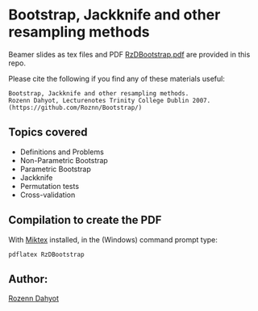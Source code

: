 # Bootstrap, Jackknife and other resampling methods 

Beamer slides as tex files and  PDF [RzDBootstrap.pdf](RzDBootstrap.pdf) are provided in this repo.

Please cite the following if you find any of these materials useful:

```
Bootstrap, Jackknife and other resampling methods.
Rozenn Dahyot, Lecturenotes Trinity College Dublin 2007. 
(https://github.com/Roznn/Bootstrap/)
```

## Topics covered

+ Definitions and Problems
+  Non-Parametric Bootstrap
+  Parametric Bootstrap
+ Jackknife
+ Permutation tests
+ Cross-validation

## Compilation to create the PDF

With [Miktex](https://miktex.org/) installed, in the (Windows) command prompt type:

```
pdflatex RzDBootstrap
```

## Author: 
[Rozenn Dahyot](https://twitter.com/RDahyot)
